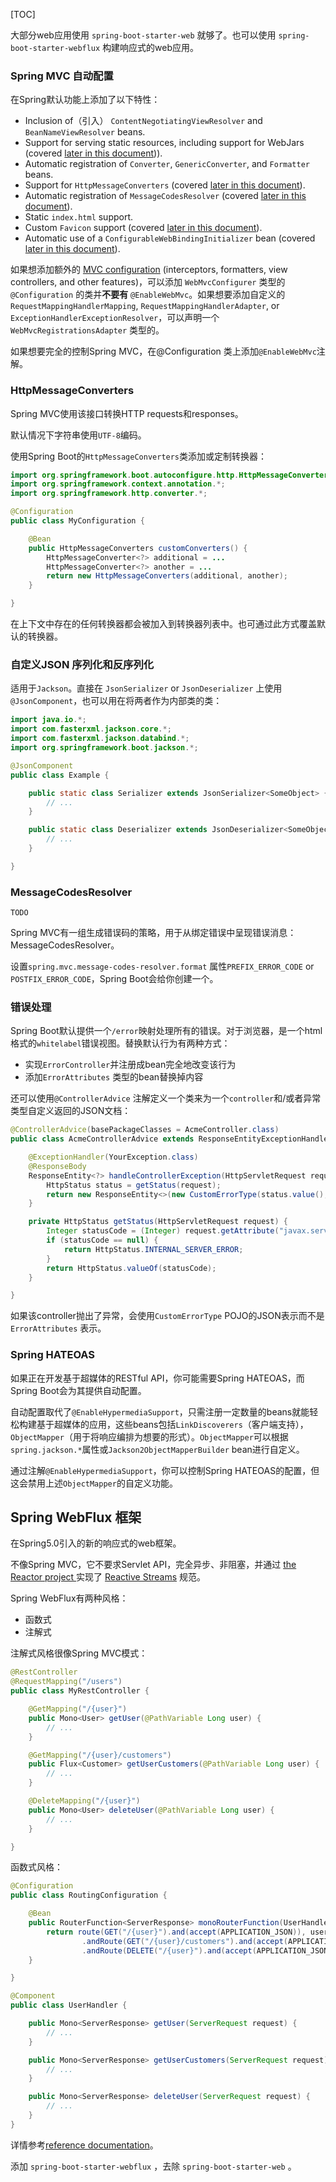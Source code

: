 [TOC]

大部分web应用使用 `spring-boot-starter-web` 就够了。也可以使用 `spring-boot-starter-webflux` 构建响应式的web应用。

### Spring MVC 自动配置

在Spring默认功能上添加了以下特性：

- Inclusion of（引入） `ContentNegotiatingViewResolver` and `BeanNameViewResolver` beans.
- Support for serving static resources, including support for WebJars (covered [later in this document](https://docs.spring.io/spring-boot/docs/2.1.4.RELEASE/reference/htmlsingle/#boot-features-spring-mvc-static-content))).
- Automatic registration of `Converter`, `GenericConverter`, and `Formatter` beans.
- Support for `HttpMessageConverters` (covered [later in this document](https://docs.spring.io/spring-boot/docs/2.1.4.RELEASE/reference/htmlsingle/#boot-features-spring-mvc-message-converters)).
- Automatic registration of `MessageCodesResolver` (covered [later in this document](https://docs.spring.io/spring-boot/docs/2.1.4.RELEASE/reference/htmlsingle/#boot-features-spring-message-codes)).
- Static `index.html` support.
- Custom `Favicon` support (covered [later in this document](https://docs.spring.io/spring-boot/docs/2.1.4.RELEASE/reference/htmlsingle/#boot-features-spring-mvc-favicon)).
- Automatic use of a `ConfigurableWebBindingInitializer` bean (covered [later in this document](https://docs.spring.io/spring-boot/docs/2.1.4.RELEASE/reference/htmlsingle/#boot-features-spring-mvc-web-binding-initializer)).

如果想添加额外的 [MVC configuration](https://docs.spring.io/spring/docs/5.1.6.RELEASE/spring-framework-reference/web.html#mvc) (interceptors, formatters, view controllers, and other features)，可以添加 `WebMvcConfigurer` 类型的`@Configuration` 的类并**不要有** `@EnableWebMvc`。如果想要添加自定义的`RequestMappingHandlerMapping`, `RequestMappingHandlerAdapter`, or `ExceptionHandlerExceptionResolver`，可以声明一个`WebMvcRegistrationsAdapter` 类型的。

如果想要完全的控制Spring MVC，在@Configuration 类上添加`@EnableWebMvc`注解。

### HttpMessageConverters

Spring MVC使用该接口转换HTTP requests和responses。

默认情况下字符串使用`UTF-8`编码。

使用Spring Boot的`HttpMessageConverters`类添加或定制转换器：

```java
import org.springframework.boot.autoconfigure.http.HttpMessageConverters;
import org.springframework.context.annotation.*;
import org.springframework.http.converter.*;

@Configuration
public class MyConfiguration {

	@Bean
	public HttpMessageConverters customConverters() {
		HttpMessageConverter<?> additional = ...
		HttpMessageConverter<?> another = ...
		return new HttpMessageConverters(additional, another);
	}

}
```

在上下文中存在的任何转换器都会被加入到转换器列表中。也可通过此方式覆盖默认的转换器。

### 自定义JSON 序列化和反序列化

适用于`Jackson`。直接在 `JsonSerializer` or `JsonDeserializer` 上使用`@JsonComponent`，也可以用在将两者作为内部类的类：

```java
import java.io.*;
import com.fasterxml.jackson.core.*;
import com.fasterxml.jackson.databind.*;
import org.springframework.boot.jackson.*;

@JsonComponent
public class Example {

	public static class Serializer extends JsonSerializer<SomeObject> {
		// ...
	}

	public static class Deserializer extends JsonDeserializer<SomeObject> {
		// ...
	}

}
```

### MessageCodesResolver

`TODO`

Spring MVC有一组生成错误码的策略，用于从绑定错误中呈现错误消息：MessageCodesResolver。

设置`spring.mvc.message-codes-resolver.format` 属性`PREFIX_ERROR_CODE` or `POSTFIX_ERROR_CODE`，Spring Boot会给你创建一个。

### 错误处理

Spring Boot默认提供一个`/error`映射处理所有的错误。对于浏览器，是一个html格式的`whitelabel`错误视图。替换默认行为有两种方式：

- 实现`ErrorController`并注册成bean完全地改变该行为
- 添加`ErrorAttributes` 类型的bean替换掉内容

还可以使用`@ControllerAdvice` 注解定义一个类来为一个`controller`和/或者异常类型自定义返回的JSON文档：

```java
@ControllerAdvice(basePackageClasses = AcmeController.class)
public class AcmeControllerAdvice extends ResponseEntityExceptionHandler {

	@ExceptionHandler(YourException.class)
	@ResponseBody
	ResponseEntity<?> handleControllerException(HttpServletRequest request, Throwable ex) {
		HttpStatus status = getStatus(request);
		return new ResponseEntity<>(new CustomErrorType(status.value(), ex.getMessage()), status);
	}

	private HttpStatus getStatus(HttpServletRequest request) {
		Integer statusCode = (Integer) request.getAttribute("javax.servlet.error.status_code");
		if (statusCode == null) {
			return HttpStatus.INTERNAL_SERVER_ERROR;
		}
		return HttpStatus.valueOf(statusCode);
	}

}
```

如果该controller抛出了异常，会使用`CustomErrorType` POJO的JSON表示而不是`ErrorAttributes` 表示。

### Spring HATEOAS

如果正在开发基于超媒体的RESTful API，你可能需要Spring HATEOAS，而Spring Boot会为其提供自动配置。

自动配置取代了`@EnableHypermediaSupport`，只需注册一定数量的beans就能轻松构建基于超媒体的应用，这些beans包括`LinkDiscoverers`（客户端支持），`ObjectMapper`（用于将响应编排为想要的形式）。`ObjectMapper`可以根据`spring.jackson.*`属性或`Jackson2ObjectMapperBuilder` bean进行自定义。

通过注解`@EnableHypermediaSupport`，你可以控制Spring HATEOAS的配置，但这会禁用上述`ObjectMapper`的自定义功能。

## Spring WebFlux 框架

在Spring5.0引入的新的响应式的web框架。

不像Spring MVC，它不要求Servlet API，完全异步、非阻塞，并通过 [the Reactor project ](https://projectreactor.io/)实现了 [Reactive Streams](https://www.reactive-streams.org/) 规范。

Spring WebFlux有两种风格：

- 函数式
- 注解式

注解式风格很像Spring MVC模式：

```java
@RestController
@RequestMapping("/users")
public class MyRestController {

	@GetMapping("/{user}")
	public Mono<User> getUser(@PathVariable Long user) {
		// ...
	}

	@GetMapping("/{user}/customers")
	public Flux<Customer> getUserCustomers(@PathVariable Long user) {
		// ...
	}

	@DeleteMapping("/{user}")
	public Mono<User> deleteUser(@PathVariable Long user) {
		// ...
	}

}
```

函数式风格：

```java
@Configuration
public class RoutingConfiguration {

	@Bean
	public RouterFunction<ServerResponse> monoRouterFunction(UserHandler userHandler) {
		return route(GET("/{user}").and(accept(APPLICATION_JSON)), userHandler::getUser)
				.andRoute(GET("/{user}/customers").and(accept(APPLICATION_JSON)), userHandler::getUserCustomers)
				.andRoute(DELETE("/{user}").and(accept(APPLICATION_JSON)), userHandler::deleteUser);
	}

}

@Component
public class UserHandler {

	public Mono<ServerResponse> getUser(ServerRequest request) {
		// ...
	}

	public Mono<ServerResponse> getUserCustomers(ServerRequest request) {
		// ...
	}

	public Mono<ServerResponse> deleteUser(ServerRequest request) {
		// ...
	}
}
```

详情参考[reference documentation](https://docs.spring.io/spring/docs/5.1.6.RELEASE/spring-framework-reference/web-reactive.html#webflux-fn)。

添加 `spring-boot-starter-webflux` ，去除 `spring-boot-starter-web` 。